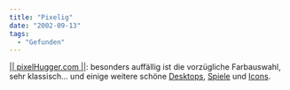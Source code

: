 ```yaml
---
title: "Pixelig"
date: "2002-09-13"
tags:
  - "Gefunden"
---
```


[|| pixelHugger.com ||](http://www.pixelhugger.com/index.php): besonders auffällig ist die vorzügliche Farbauswahl, sehr klassisch… und einige weitere schöne [Desktops](http://www.pixelhugger.com/desktops.php), [Spiele](http://www.pixelhugger.com/games.php) und [Icons](http://www.pixelhugger.com/icons.php).
